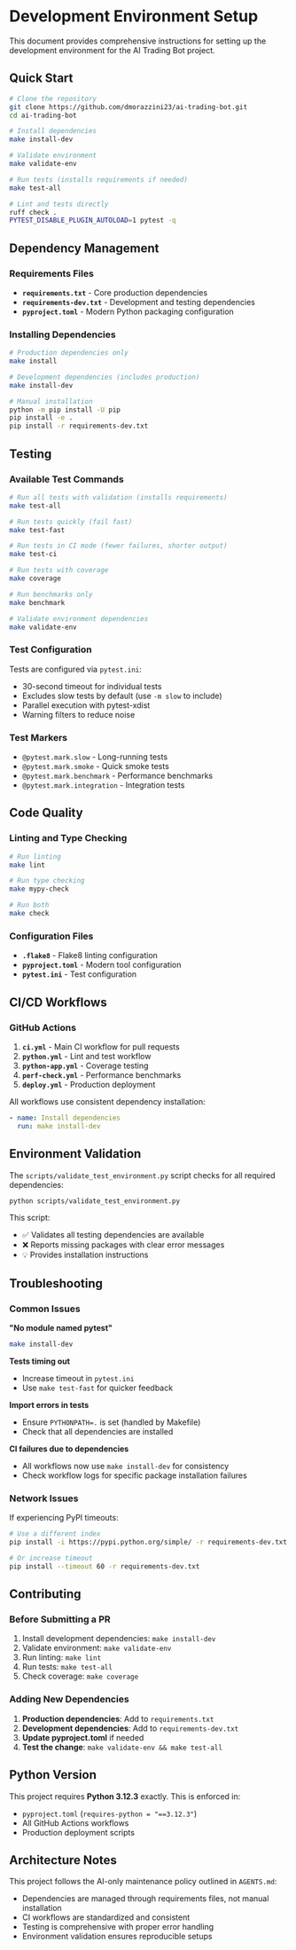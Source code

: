# Development Environment Setup

This document provides comprehensive instructions for setting up the development environment for the AI Trading Bot project.

## Quick Start

```bash
# Clone the repository
git clone https://github.com/dmorazzini23/ai-trading-bot.git
cd ai-trading-bot

# Install dependencies
make install-dev

# Validate environment
make validate-env

# Run tests (installs requirements if needed)
make test-all

# Lint and tests directly
ruff check .
PYTEST_DISABLE_PLUGIN_AUTOLOAD=1 pytest -q
```

## Dependency Management

### Requirements Files

- **`requirements.txt`** - Core production dependencies
- **`requirements-dev.txt`** - Development and testing dependencies
- **`pyproject.toml`** - Modern Python packaging configuration

### Installing Dependencies

```bash
# Production dependencies only
make install

# Development dependencies (includes production)
make install-dev

# Manual installation
python -m pip install -U pip
pip install -e .
pip install -r requirements-dev.txt
```

## Testing

### Available Test Commands

```bash
# Run all tests with validation (installs requirements)
make test-all

# Run tests quickly (fail fast)
make test-fast

# Run tests in CI mode (fewer failures, shorter output)
make test-ci

# Run tests with coverage
make coverage

# Run benchmarks only
make benchmark

# Validate environment dependencies
make validate-env
```

### Test Configuration

Tests are configured via `pytest.ini`:
- 30-second timeout for individual tests
- Excludes slow tests by default (use `-m slow` to include)
- Parallel execution with pytest-xdist
- Warning filters to reduce noise

### Test Markers

- `@pytest.mark.slow` - Long-running tests
- `@pytest.mark.smoke` - Quick smoke tests  
- `@pytest.mark.benchmark` - Performance benchmarks
- `@pytest.mark.integration` - Integration tests

## Code Quality

### Linting and Type Checking

```bash
# Run linting
make lint

# Run type checking
make mypy-check

# Run both
make check
```

### Configuration Files

- **`.flake8`** - Flake8 linting configuration
- **`pyproject.toml`** - Modern tool configuration
- **`pytest.ini`** - Test configuration

## CI/CD Workflows

### GitHub Actions

1. **`ci.yml`** - Main CI workflow for pull requests
2. **`python.yml`** - Lint and test workflow
3. **`python-app.yml`** - Coverage testing
4. **`perf-check.yml`** - Performance benchmarks
5. **`deploy.yml`** - Production deployment

All workflows use consistent dependency installation:

```yaml
- name: Install dependencies
  run: make install-dev
```

## Environment Validation

The `scripts/validate_test_environment.py` script checks for all required dependencies:

```bash
python scripts/validate_test_environment.py
```

This script:
- ✅ Validates all testing dependencies are available
- ❌ Reports missing packages with clear error messages  
- 💡 Provides installation instructions

## Troubleshooting

### Common Issues

**"No module named pytest"**
```bash
make install-dev
```

**Tests timing out**
- Increase timeout in `pytest.ini`
- Use `make test-fast` for quicker feedback

**Import errors in tests**
- Ensure `PYTHONPATH=.` is set (handled by Makefile)
- Check that all dependencies are installed

**CI failures due to dependencies**
- All workflows now use `make install-dev` for consistency
- Check workflow logs for specific package installation failures

### Network Issues

If experiencing PyPI timeouts:
```bash
# Use a different index
pip install -i https://pypi.python.org/simple/ -r requirements-dev.txt

# Or increase timeout
pip install --timeout 60 -r requirements-dev.txt
```

## Contributing

### Before Submitting a PR

1. Install development dependencies: `make install-dev`
2. Validate environment: `make validate-env`
3. Run linting: `make lint`
4. Run tests: `make test-all`
5. Check coverage: `make coverage`

### Adding New Dependencies

1. **Production dependencies**: Add to `requirements.txt`
2. **Development dependencies**: Add to `requirements-dev.txt`
3. **Update pyproject.toml** if needed
4. **Test the change**: `make validate-env && make test-all`

## Python Version

This project requires **Python 3.12.3** exactly. This is enforced in:
- `pyproject.toml` (`requires-python = "==3.12.3"`)
- All GitHub Actions workflows
- Production deployment scripts

## Architecture Notes

This project follows the AI-only maintenance policy outlined in `AGENTS.md`:
- Dependencies are managed through requirements files, not manual installation
- CI workflows are standardized and consistent
- Testing is comprehensive with proper error handling
- Environment validation ensures reproducible setups